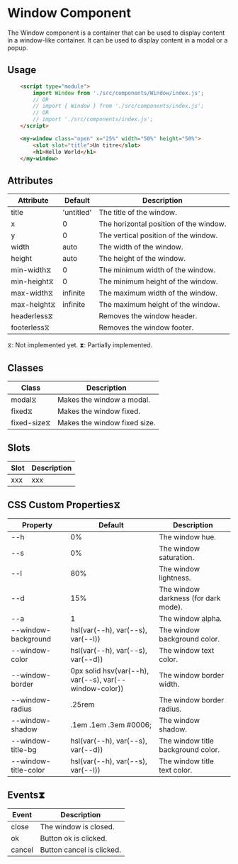 # Window Component

The Window component is a container that can be used to display content in a window-like container. It can be used to display content in a modal or a popup.

## Usage

```html
	<script type="module">
		import Window from './src/components/Window/index.js';
		// OR
		// import { Window } from './src/components/index.js';
		// OR
		// import './src/components/index.js';
	</script>

	<my-window class="open" x="25%" width="50%" height="50%">
		<slot slot="title">Un titre</slot>
		<h1>Hello World</h1>
	</my-window>
```

## Attributes
| Attribute   | Default    | Description                            |
| ----------- | ---------- | -------------------------------------- |
| title       | 'untitled' | The title of the window.               |
| x           | 0          | The horizontal position of the window. |
| y           | 0          | The vertical position of the window.   |
| width       | auto       | The width of the window.               |
| height      | auto       | The height of the window.              |
| min-width⧖  | 0          | The minimum width of the window.       |
| min-height⧖ | 0          | The minimum height of the window.      |
| max-width⧖  | infinite   | The maximum width of the window.       |
| max-height⧖ | infinite   | The maximum height of the window.      |
| headerless⧖ |            | Removes the window header.             |
| footerless⧖ |            | Removes the window footer.             |
⧖: Not implemented yet.
⧗: Partially implemented.

## Classes
| Class       | Description                  |
| ----------- | ---------------------------- |
| modal⧖      | Makes the window a modal.    |
| fixed⧖      | Makes the window fixed.      |
| fixed-size⧖ | Makes the window fixed size. |

## Slots
| Slot | Description |
| ---- | ----------- |
| xxx  | xxx         |

## CSS Custom Properties⧖
| Property             | Default                                                | Description                          |
| -------------------- | ------------------------------------------------------ | ------------------------------------ |
| --h                  | 0%                                                     | The window hue.                      |
| --s                  | 0%                                                     | The window saturation.               |
| --l                  | 80%                                                    | The window lightness.                |
| --d                  | 15%                                                    | The window darkness (for dark mode). |
| --a                  | 1                                                      | The window alpha.                    |
| --window-background  | hsl(var(--h), var(--s), var(--l))                      | The window background color.         |
| --window-color       | hsl(var(--h), var(--s), var(--d))                      | The window text color.               |
| --window-border      | 0px solid hsv(var(--h), var(--s), var(--window-color)) | The window border width.             |
| --window-radius      | .25rem                                                 | The window border radius.            |
| --window-shadow      | .1em .1em .3em #0006;                                  | The window shadow.                   |
| --window-title-bg    | hsl(var(--h), var(--s), var(--d))                      | The window title background color.   |
| --window-title-color | hsl(var(--h), var(--s), var(--l))                      | The window title text color.         |

## Events⧗
| Event  | Description               |
| ------ | ------------------------- |
| close  | The window is closed.     |
| ok     | Button ok is clicked.     |
| cancel | Button cancel is clicked. |